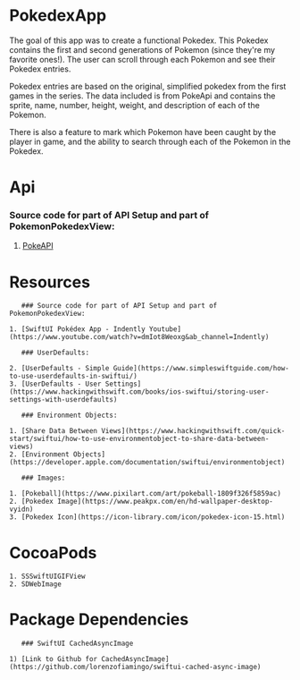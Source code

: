 # PokedexApp

The goal of this app was to create a functional Pokedex. This Pokedex contains the first and second generations of Pokemon (since they're my favorite ones!). The user can scroll through each Pokemon and see their Pokedex entries.

Pokedex entries are based on the original, simplified pokedex from the first games in the series. The data included is from PokeApi and contains the sprite, name, number, height, weight, and description of each of the Pokemon.

There is also a feature to mark which Pokemon have been caught by the player in game, and the ability to search through each of the Pokemon in the Pokedex.
 
# Api

  ### Source code for part of API Setup and part of PokemonPokedexView:
  
   1. [PokeAPI](https://pokeapi.co/api/v2/pokemon/?offset=0&limit=251)
    
# Resources

       ### Source code for part of API Setup and part of PokemonPokedexView: 
       
    1. [SwiftUI Pokédex App - Indently Youtube](https://www.youtube.com/watch?v=dmIot8Weoxg&ab_channel=Indently)
       
       ### UserDefaults:
       
    2. [UserDefaults - Simple Guide](https://www.simpleswiftguide.com/how-to-use-userdefaults-in-swiftui/)
    3. [UserDefaults - User Settings](https://www.hackingwithswift.com/books/ios-swiftui/storing-user-settings-with-userdefaults)
    
       ### Environment Objects:
 
    1. [Share Data Between Views](https://www.hackingwithswift.com/quick-start/swiftui/how-to-use-environmentobject-to-share-data-between-views)
    2. [Environment Objects](https://developer.apple.com/documentation/swiftui/environmentobject)
    
       ### Images:
 
    1. [Pokeball](https://www.pixilart.com/art/pokeball-1809f326f5859ac)
    2. [Pokedex Image](https://www.peakpx.com/en/hd-wallpaper-desktop-vyidn)
    3. [Pokedex Icon](https://icon-library.com/icon/pokedex-icon-15.html)

# CocoaPods 

    1. SSSwiftUIGIFView
    2. SDWebImage

# Package Dependencies

       ### SwiftUI CachedAsyncImage
       
    1) [Link to Github for CachedAsyncImage](https://github.com/lorenzofiamingo/swiftui-cached-async-image)
